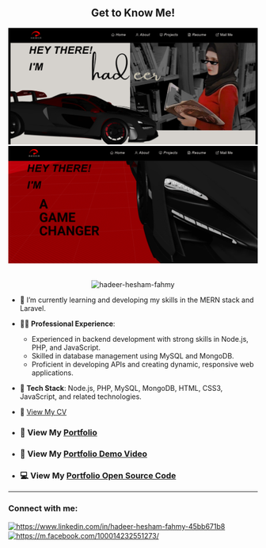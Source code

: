 <h2 align="center">
  Get to Know Me!<br/>
</h2>

<div align="center">
  <img alt="Demo" src="./images/readme-img7.png" />
  <img alt="Demo" src="./images/readme-img4.png" />
</div>

<br/>

<p align="center"> <img src="https://komarev.com/ghpvc/?username=hadeer-hesham-fahmy&label=Profile%20views&color=0e75b6&style=flat" alt="hadeer-hesham-fahmy" /> </p>

- 🌱 I’m currently learning and developing my skills in the MERN stack and Laravel.
  
- 👩‍💻 **Professional Experience**:
  - Experienced in backend development with strong skills in Node.js, PHP, and JavaScript.
  - Skilled in database management using MySQL and MongoDB.
  - Proficient in developing APIs and creating dynamic, responsive web applications.

- 💬 **Tech Stack**: Node.js, PHP, MySQL, MongoDB, HTML, CSS3, JavaScript, and related technologies.

- 📄 <a href= "https://drive.google.com/file/d/1rNqDXL4LpAmtk9Mt1HiVHUOkSAQFY70K/view?usp=sharing"  > View My CV </a>

- <h3>🎥 View My <a href= "https://portfolio-frontend-mocha-omega.vercel.app/"  >Portfolio </a></h3>
- <h3>🎥 View My <a href= "https://drive.google.com/file/d/1MH36kO-K_4OU7wTL2csSBGxfKG2EOb9H/view?usp=sharing"  >Portfolio Demo Video</a></h3>
- <h3>💻 View My <a href= "https://github.com/Hadeer-Hesham-Fahmy/portfolio-frontend"  >Portfolio Open Source Code</a></h3>
<hr>


<h3 align="left">Connect with me:</h3>
<p align="left">
<a href="https://linkedin.com/in/https://www.linkedin.com/in/hadeer-hesham-fahmy-45bb671b8" target="blank"><img align="center" src="https://raw.githubusercontent.com/rahuldkjain/github-profile-readme-generator/master/src/images/icons/Social/linked-in-alt.svg" alt="https://www.linkedin.com/in/hadeer-hesham-fahmy-45bb671b8" height="30" width="40" /></a> <a href="https://m.facebook.com/100014232551273/" target="blank"><img align="center" src="https://raw.githubusercontent.com/rahuldkjain/github-profile-readme-generator/master/src/images/icons/Social/facebook.svg" alt="https://m.facebook.com/100014232551273/" height="30" width="40" /></a>
<a
</p>

